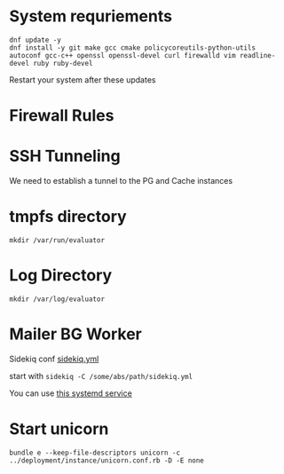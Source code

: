 

# System requriements
```
dnf update -y
dnf install -y git make gcc cmake policycoreutils-python-utils autoconf gcc-c++ openssl openssl-devel curl firewalld vim readline-devel ruby ruby-devel
```
Restart your system after these updates


# Firewall Rules



# SSH Tunneling

We need to establish a tunnel to the PG and Cache instances

# tmpfs directory
`mkdir /var/run/evaluator`

# Log Directory
`mkdir /var/log/evaluator`

# Mailer BG Worker

Sidekiq conf [sidekiq.yml](sidekiq.yml)

start with `sidekiq -C /some/abs/path/sidekiq.yml`

You can use [this systemd service](evaluator-sidekiq.service)

# Start unicorn
`bundle e --keep-file-descriptors unicorn -c ../deployment/instance/unicorn.conf.rb -D -E none`